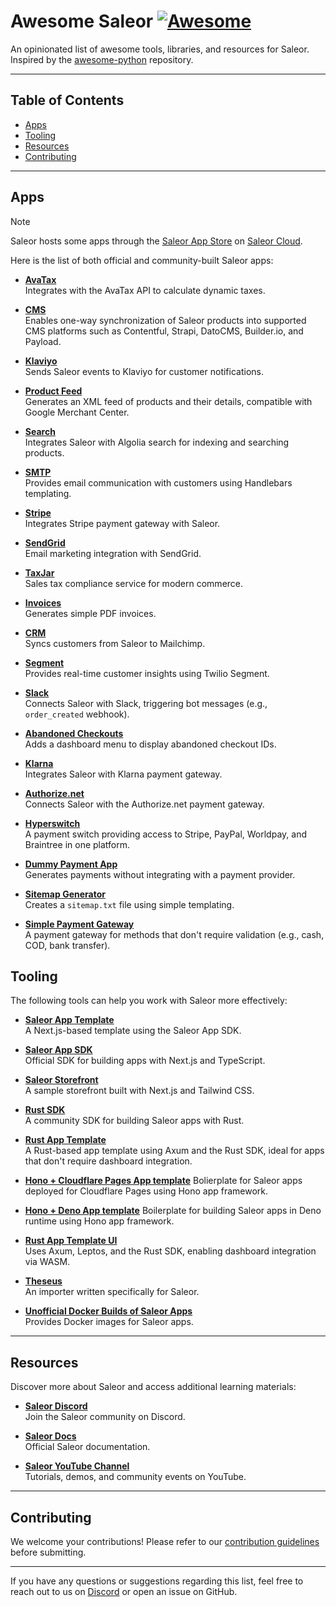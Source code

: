 # Awesome Saleor [![Awesome](https://awesome.re/badge.svg)](https://awesome.re)

An opinionated list of awesome tools, libraries, and resources for Saleor. Inspired by the [awesome-python](https://github.com/vinta/awesome-python) repository.

---

## Table of Contents

- [Apps](#apps)
- [Tooling](#tooling)
- [Resources](#resources)
- [Contributing](#contributing)

---

## Apps

> [!NOTE]  
> Saleor hosts some apps through the [Saleor App Store](https://docs.saleor.io/developer/app-store/overview#saleor-app-store) on [Saleor Cloud](https://cloud.saleor.io/).

Here is the list of both official and community-built Saleor apps:

- **[AvaTax](https://github.com/saleor/apps/tree/canary/apps/avatax)**  
  Integrates with the AvaTax API to calculate dynamic taxes.
  
- **[CMS](https://github.com/saleor/apps/tree/canary/apps/cms-v2)**  
  Enables one-way synchronization of Saleor products into supported CMS platforms such as Contentful, Strapi, DatoCMS, Builder.io, and Payload.
  
- **[Klaviyo](https://github.com/saleor/apps/tree/canary/apps/klaviyo)**  
  Sends Saleor events to Klaviyo for customer notifications.
  
- **[Product Feed](https://github.com/saleor/apps/tree/canary/apps/products-feed)**  
  Generates an XML feed of products and their details, compatible with Google Merchant Center.
  
- **[Search](https://github.com/saleor/apps/tree/canary/apps/search)**  
  Integrates Saleor with Algolia search for indexing and searching products.
  
- **[SMTP](https://github.com/saleor/apps/tree/canary/apps/smtp)**  
  Provides email communication with customers using Handlebars templating.
  
- **[Stripe](https://github.com/saleor/saleor-app-payment-stripe)**  
  Integrates Stripe payment gateway with Saleor.
  
- **[SendGrid](https://github.com/saleor/example-app-sendgrid)**  
  Email marketing integration with SendGrid.
  
- **[TaxJar](https://github.com/saleor/example-app-taxjar)**  
  Sales tax compliance service for modern commerce.
  
- **[Invoices](https://github.com/saleor/example-app-invoices)**  
  Generates simple PDF invoices.
  
- **[CRM](https://github.com/saleor/example-app-crm)**  
  Syncs customers from Saleor to Mailchimp.
  
- **[Segment](https://github.com/saleor/example-app-segment)**  
  Provides real-time customer insights using Twilio Segment.
  
- **[Slack](https://github.com/saleor/example-slack-app)**  
  Connects Saleor with Slack, triggering bot messages (e.g., `order_created` webhook).
  
- **[Abandoned Checkouts](https://github.com/saleor/saleor-app-abandoned-checkouts)**  
  Adds a dashboard menu to display abandoned checkout IDs.
  
- **[Klarna](https://github.com/saleor/saleor-app-payment-klarna)**  
  Integrates Saleor with Klarna payment gateway.
  
- **[Authorize.net](https://github.com/saleor/saleor-app-payment-authorize.net)**  
  Connects Saleor with the Authorize.net payment gateway.
  
- **[Hyperswitch](https://github.com/juspay/hyperswitch-saleor-payment-app)**  
  A payment switch providing access to Stripe, PayPal, Worldpay, and Braintree in one platform.
  
- **[Dummy Payment App](https://github.com/saleor/dummy-payment-app)**  
  Generates payments without integrating with a payment provider.
  
- **[Sitemap Generator](https://github.com/djkato/saleor-apps-rs)**  
  Creates a `sitemap.txt` file using simple templating.
  
- **[Simple Payment Gateway](https://github.com/djkato/saleor-apps-rs/tree/master/simple-payment-gateway)**  
  A payment gateway for methods that don't require validation (e.g., cash, COD, bank transfer).

## Tooling

The following tools can help you work with Saleor more effectively:

- **[Saleor App Template](https://github.com/saleor/saleor-app-template)**  
  A Next.js-based template using the Saleor App SDK.
  
- **[Saleor App SDK](https://github.com/saleor/app-sdk)**  
  Official SDK for building apps with Next.js and TypeScript.
  
- **[Saleor Storefront](https://github.com/saleor/storefront)**  
  A sample storefront built with Next.js and Tailwind CSS.
  
- **[Rust SDK](https://github.com/djkato/saleor-apps-rs)**  
  A community SDK for building Saleor apps with Rust.
  
- **[Rust App Template](https://github.com/djkato/saleor-apps-rs)**  
  A Rust-based app template using Axum and the Rust SDK, ideal for apps that don't require dashboard integration.

- **[Hono + Cloudflare Pages App template](https://github.com/witoszekdev/saleor-app-hono-cf-pages-template)**
  Bolierplate for Saleor apps deployed for Cloudflare Pages using Hono app framework.

- **[Hono + Deno App template](https://github.com/witoszekdev/saleor-app-hono-deno-template)**
  Boilerplate for building Saleor apps in Deno runtime using Hono app framework.
  
- **[Rust App Template UI](https://github.com/djkato/saleor-apps-rs)**  
  Uses Axum, Leptos, and the Rust SDK, enabling dashboard integration via WASM.
  
- **[Theseus](https://github.com/p-febis/theseus)**  
  An importer written specifically for Saleor.
  
- **[Unofficial Docker Builds of Saleor Apps](https://github.com/djkato/saleor-dockerize-all-apps)**  
  Provides Docker images for Saleor apps.

---

## Resources

Discover more about Saleor and access additional learning materials:

- **[Saleor Discord](https://discord.gg/H52JTZAtSH)**  
  Join the Saleor community on Discord.
  
- **[Saleor Docs](https://docs.saleor.io/)**  
  Official Saleor documentation.
  
- **[Saleor YouTube Channel](https://www.youtube.com/@saleor)**  
  Tutorials, demos, and community events on YouTube.

---

## Contributing

We welcome your contributions! Please refer to our [contribution guidelines](https://github.com/saleor/awesome-saleor/blob/master/CONTRIBUTING.md) before submitting.

---

If you have any questions or suggestions regarding this list, feel free to reach out to us on [Discord](https://discord.gg/H52JTZAtSH) or open an issue on GitHub.
